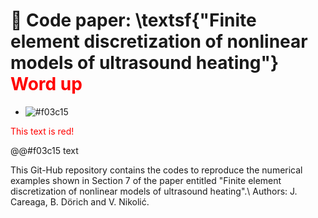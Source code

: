 # 📌 Code paper: \textsf{"Finite element discretization of nonlinear models of ultrasound heating"} <span style="color:red;">Word up</span>

- ![#f03c15](aa) 

<font color="red">This text is red!</font>

@@#f03c15 text


This Git-Hub repository contains the codes to reproduce the numerical examples shown in Section 7 of the paper entitled "Finite element discretization of nonlinear models of ultrasound heating".\\
Authors: J. Careaga, B. Dörich and V. Nikolić.

